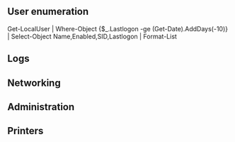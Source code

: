 ## User enumeration
Get-LocalUser | Where-Object {$_.Lastlogon -ge (Get-Date).AddDays(-10)} | Select-Object Name,Enabled,SID,Lastlogon | Format-List

## Logs

## Networking

## Administration

## Printers

